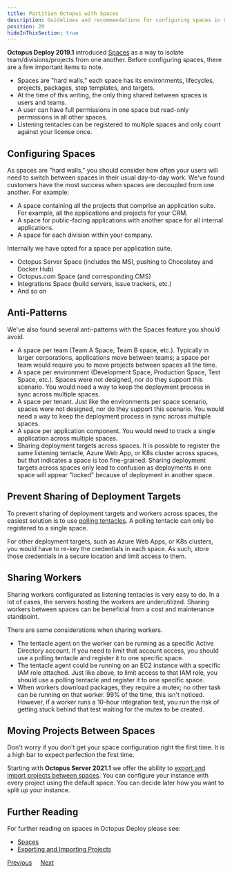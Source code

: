 ```yaml
---
title: Partition Octopus with Spaces
description: Guidelines and recommendations for configuring spaces in Octopus Deploy.
position: 20
hideInThisSection: true
---
```


**Octopus Deploy 2019.1** introduced [Spaces](/docs/administration/spaces/index.md) as a way to isolate team/divisions/projects from one another.  Before configuring spaces, there are a few important items to note.

- Spaces are "hard walls," each space has its environments, lifecycles, projects, packages, step templates, and targets.
- At the time of this writing, the only thing shared between spaces is users and teams.
- A user can have full permissions in one space but read-only permissions in all other spaces.
- Listening tentacles can be registered to multiple spaces and only count against your license once.

## Configuring Spaces

As spaces are "hard walls," you should consider how often your users will need to switch between spaces in their usual day-to-day work.  We've found customers have the most success when spaces are decoupled from one another.  For example:

- A space containing all the projects that comprise an application suite.  For example, all the applications and projects for your CRM.
- A space for public-facing applications with another space for all internal applications.
- A space for each division within your company.

Internally we have opted for a space per application suite.

- Octopus Server Space (includes the MSI, pushing to Chocolatey and Docker Hub)
- Octopus.com Space (and corresponding CMS)
- Integrations Space (build servers, issue trackers, etc.)
- And so on

## Anti-Patterns

We've also found several anti-patterns with the Spaces feature you should avoid.

- A space per team (Team A Space, Team B space, etc.).  Typically in larger corporations, applications move between teams; a space per team would require you to move projects between spaces all the time.
- A space per environment (Development Space, Production Space, Test Space, etc.).  Spaces were not designed, nor do they support this scenario.  You would need a way to keep the deployment process in sync across multiple spaces.
- A space per tenant.  Just like the environments per space scenario, spaces were not designed, nor do they support this scenario.  You would need a way to keep the deployment process in sync across multiple spaces.
- A space per application component.  You would need to track a single application across multiple spaces.
- Sharing deployment targets across spaces.  It is possible to register the same listening tentacle, Azure Web App, or K8s cluster across spaces, but that indicates a space is too fine-grained.  Sharing deployment targets across spaces only lead to confusion as deployments in one space will appear "locked" because of deployment in another space.

## Prevent Sharing of Deployment Targets

To prevent sharing of deployment targets and workers across spaces, the easiest solution is to use [polling tentacles](/docs/infrastructure/deployment-targets/windows-targets/tentacle-communication.md).  A polling tentacle can only be registered to a single space.

For other deployment targets, such as Azure Web Apps, or K8s clusters, you would have to re-key the credentials in each space.  As such, store those credentials in a secure location and limit access to them.

## Sharing Workers

Sharing workers configurated as listening tentacles is very easy to do.  In a lot of cases, the servers hosting the workers are underutilized.  Sharing workers between spaces can be beneficial from a cost and maintenance standpoint.

There are some considerations when sharing workers.
- The tentacle agent on the worker can be running as a specific Active Directory account.  If you need to limit that account access, you should use a polling tentacle and register it to one specific space.
- The tentacle agent could be running on an EC2 instance with a specific IAM role attached.  Just like above, to limit access to that IAM role, you should use a polling tentacle and register it to one specific space.
- When workers download packages, they require a mutex; no other task can be running on that worker.  99% of the time, this isn't noticed.  However, if a worker runs a 10-hour integration test, you run the risk of getting stuck behind that test waiting for the mutex to be created.

## Moving Projects Between Spaces

Don't worry if you don't get your space configuration right the first time.  It is a high bar to expect perfection the first time.

Starting with **Octopus Server 2021.1** we offer the ability to [export and import projects between spaces](/docs/projects/export-import/index.md).  You can configure your instance with every project using the default space.  You can decide later how you want to split up your instance.

## Further Reading

For further reading on spaces in Octopus Deploy please see:

- [Spaces](/docs/administration/spaces/index.md)
- [Exporting and Importing Projects](/docs/projects/export-import/index.md)

<span><a class="btn btn-secondary" href="/docs/getting-started/best-practices/installation-guidelines">Previous</a></span>&nbsp;&nbsp;&nbsp;&nbsp;&nbsp;<span><a class="btn btn-success" href="/docs/getting-started/best-practices/environments-and-deployment-targets-and-roles">Next</a></span>